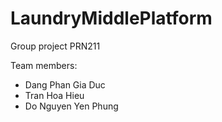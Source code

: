 # LaundryMiddlePlatform
Group project PRN211

Team members:
- Dang Phan Gia Duc
- Tran Hoa Hieu
- Do Nguyen Yen Phung
